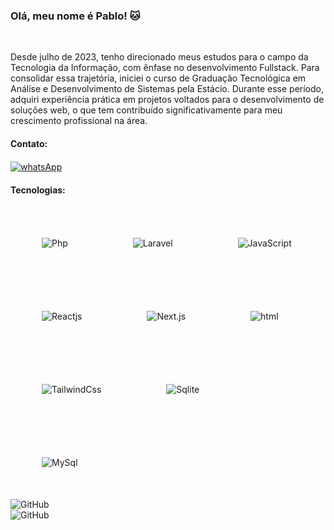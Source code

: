 ### Olá, meu nome é Pablo! 🐱
<br/>
<p>Desde julho de 2023, tenho direcionado meus estudos para o campo da Tecnologia da Informação, com ênfase no desenvolvimento Fullstack. Para consolidar essa trajetória, iniciei o curso de Graduação Tecnológica em Análise e Desenvolvimento de Sistemas pela Estácio. Durante esse período, adquiri experiência prática em projetos voltados para o desenvolvimento de soluções web, o que tem contribuído significativamente para meu crescimento profissional na área.</p>

#### Contato:
<div>
    <a href="https://api.whatsapp.com/send/?phone=5561992295015&text=Quero+iniciar+um+projeto%21&type=phone_number&app_absent=0 "><img align= "center" alt="whatsApp" src="https://img.shields.io/badge/WhatsApp-25D566?style=for-the-badge&logo=whatsapp&logoColor=white"></a>
</div>

#### Tecnologias:
<div style="display: inline_block">    
    <img width="50px" style="padding: 50px;" alt="Php" src="https://cdn.jsdelivr.net/gh/devicons/devicon@latest/icons/php/php-original.svg" />
    <img alt="Laravel" width="50px" style="padding: 50px;" src="https://cdn.jsdelivr.net/gh/devicons/devicon@latest/icons/laravel/laravel-original.svg" />
    <img width="50px" style="padding: 50px;" alt="JavaScript" src="https://cdn.jsdelivr.net/gh/devicons/devicon@latest/icons/javascript/javascript-original.svg" />
    <img width="50px" style="padding: 50px;" alt="Reactjs" src="https://cdn.jsdelivr.net/gh/devicons/devicon@latest/icons/react/react-original.svg" />
    <img width="50px" style="padding: 50px;" alt="Next.js" src="https://cdn.jsdelivr.net/gh/devicons/devicon@latest/icons/nextjs/nextjs-original.svg" />
    <img width="50px" style="padding: 50px;" alt="html" src="https://cdn.jsdelivr.net/gh/devicons/devicon@latest/icons/html5/html5-original.svg" />
    <img width="50px" style="padding: 50px;" alt="TailwindCss" src="https://cdn.jsdelivr.net/gh/devicons/devicon@latest/icons/tailwindcss/tailwindcss-original.svg" />
    <img width="50px" style="padding: 50px;" alt="Sqlite" src="https://cdn.jsdelivr.net/gh/devicons/devicon@latest/icons/sqlite/sqlite-original.svg" />
    <img width="50px" style="padding: 50px;" alt="MySql" src="https://cdn.jsdelivr.net/gh/devicons/devicon@latest/icons/mysql/mysql-original.svg" />
    
</div>
<img align="left" heigth="200px" style="padding-right: 10px;" alt="GitHub" src="https://github-readme-stats.vercel.app/api/top-langs/?username=Pabloopk&layout=compact&theme=transparent&custom_title=Tecnologias" />
<br/>
<img align="left" heigth="200px" style="padding-right: 10px;" alt="GitHub" src="https://github-readme-stats.vercel.app/api?username=Pabloopk&show_icons=true&theme=transparent&_all_commits=true&locale=pt-br" />

<!--#### Estatísticas:
<div>
    -->




<!--![snake gif](https://github.com/Pabloopk/Pabloopk/blob/output/github-contribution-grid-snake.gif)


